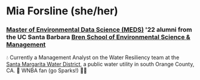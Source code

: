 # Mia Forsline (she/her)
### [Master of Environmental Data Science (MEDS)](https://ucsb-meds.github.io/) '22 alumni from the UC Santa Barbara [Bren School of Environmental Science & Management](https://bren.ucsb.edu/)

💧 Currently a Management Analyst on the Water Resiliency team at the [Santa Margarita Water District](https://smwd.com/), a public water utility in south Orange County, CA. 
🏀 WNBA fan (go Sparks!) 💜💛
